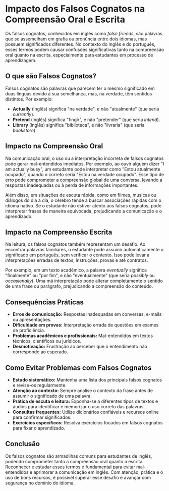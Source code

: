 # Impacto dos Falsos Cognatos na Compreensão Oral e Escrita

Os falsos cognatos, conhecidos em inglês como *false friends*, são palavras que se assemelham em grafia ou pronúncia entre dois idiomas, mas possuem significados diferentes. No contexto do inglês e do português, esses termos podem causar confusões significativas tanto na compreensão oral quanto na escrita, especialmente para estudantes em processo de aprendizagem.

## O que são Falsos Cognatos?

Falsos cognatos são palavras que parecem ter o mesmo significado em duas línguas devido à sua semelhança, mas, na verdade, têm sentidos distintos. Por exemplo:

- **Actually** (inglês) significa "na verdade", e não "atualmente" (que seria *currently*).
- **Pretend** (inglês) significa "fingir", e não "pretender" (que seria *intend*).
- **Library** (inglês) significa "biblioteca", e não "livraria" (que seria *bookstore*).

## Impacto na Compreensão Oral

Na comunicação oral, o uso ou a interpretação incorreta de falsos cognatos pode gerar mal-entendidos imediatos. Por exemplo, ao ouvir alguém dizer "I am actually busy", um estudante pode interpretar como "Estou atualmente ocupado", quando o correto seria "Estou na verdade ocupado". Esse tipo de erro pode comprometer a compreensão global de uma conversa, levando a respostas inadequadas ou à perda de informações importantes.

Além disso, em situações de escuta rápida, como em filmes, músicas ou diálogos do dia a dia, o cérebro tende a buscar associações rápidas com o idioma nativo. Se o estudante não estiver atento aos falsos cognatos, pode interpretar frases de maneira equivocada, prejudicando a comunicação e o aprendizado.

## Impacto na Compreensão Escrita

Na leitura, os falsos cognatos também representam um desafio. Ao encontrar palavras familiares, o estudante pode assumir automaticamente o significado em português, sem verificar o contexto. Isso pode levar a interpretações erradas de textos, instruções, provas e até contratos.

Por exemplo, em um texto acadêmico, a palavra *eventually* significa "finalmente" ou "por fim", e não "eventualmente" (que seria *possibly* ou *occasionally*). Uma má interpretação pode alterar completamente o sentido de uma frase ou parágrafo, prejudicando a compreensão do conteúdo.

## Consequências Práticas

- **Erros de comunicação:** Respostas inadequadas em conversas, e-mails ou apresentações.
- **Dificuldade em provas:** Interpretação errada de questões em exames de proficiência.
- **Problemas acadêmicos e profissionais:** Mal-entendidos em textos técnicos, científicos ou jurídicos.
- **Desmotivação:** Frustração ao perceber que o entendimento não corresponde ao esperado.

## Como Evitar Problemas com Falsos Cognatos

- **Estudo sistemático:** Mantenha uma lista dos principais falsos cognatos e revise-os regularmente.
- **Atenção ao contexto:** Sempre analise o contexto da frase antes de assumir o significado de uma palavra.
- **Prática de escuta e leitura:** Exponha-se a diferentes tipos de textos e áudios para identificar e memorizar o uso correto das palavras.
- **Consultas frequentes:** Utilize dicionários confiáveis e recursos online para confirmar significados.
- **Exercícios específicos:** Resolva exercícios focados em falsos cognatos para fixar o aprendizado.

## Conclusão

Os falsos cognatos são armadilhas comuns para estudantes de inglês, podendo comprometer tanto a compreensão oral quanto a escrita. Reconhecer e estudar esses termos é fundamental para evitar mal-entendidos e aprimorar a comunicação em inglês. Com atenção, prática e o uso de bons recursos, é possível superar esse desafio e avançar com segurança no domínio do idioma.